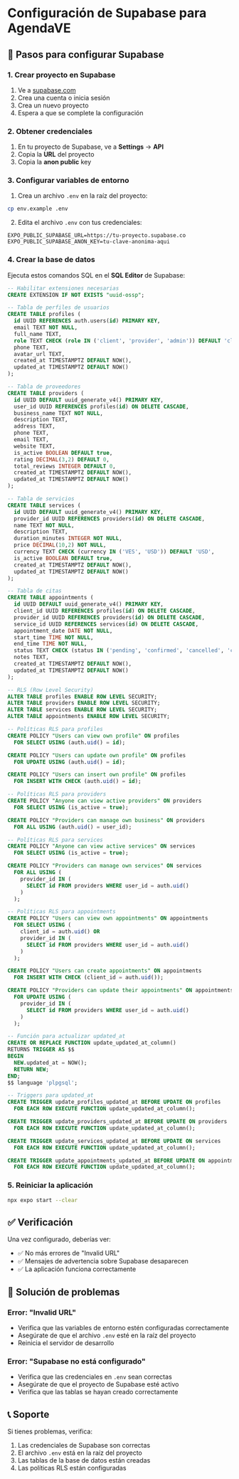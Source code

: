 # Configuración de Supabase para AgendaVE

## 🚀 Pasos para configurar Supabase

### 1. Crear proyecto en Supabase

1. Ve a [supabase.com](https://supabase.com)
2. Crea una cuenta o inicia sesión
3. Crea un nuevo proyecto
4. Espera a que se complete la configuración

### 2. Obtener credenciales

1. En tu proyecto de Supabase, ve a **Settings** → **API**
2. Copia la **URL** del proyecto
3. Copia la **anon public** key

### 3. Configurar variables de entorno

1. Crea un archivo `.env` en la raíz del proyecto:
```bash
cp env.example .env
```

2. Edita el archivo `.env` con tus credenciales:
```env
EXPO_PUBLIC_SUPABASE_URL=https://tu-proyecto.supabase.co
EXPO_PUBLIC_SUPABASE_ANON_KEY=tu-clave-anonima-aqui
```

### 4. Crear la base de datos

Ejecuta estos comandos SQL en el **SQL Editor** de Supabase:

```sql
-- Habilitar extensiones necesarias
CREATE EXTENSION IF NOT EXISTS "uuid-ossp";

-- Tabla de perfiles de usuarios
CREATE TABLE profiles (
  id UUID REFERENCES auth.users(id) PRIMARY KEY,
  email TEXT NOT NULL,
  full_name TEXT,
  role TEXT CHECK (role IN ('client', 'provider', 'admin')) DEFAULT 'client',
  phone TEXT,
  avatar_url TEXT,
  created_at TIMESTAMPTZ DEFAULT NOW(),
  updated_at TIMESTAMPTZ DEFAULT NOW()
);

-- Tabla de proveedores
CREATE TABLE providers (
  id UUID DEFAULT uuid_generate_v4() PRIMARY KEY,
  user_id UUID REFERENCES profiles(id) ON DELETE CASCADE,
  business_name TEXT NOT NULL,
  description TEXT,
  address TEXT,
  phone TEXT,
  email TEXT,
  website TEXT,
  is_active BOOLEAN DEFAULT true,
  rating DECIMAL(3,2) DEFAULT 0,
  total_reviews INTEGER DEFAULT 0,
  created_at TIMESTAMPTZ DEFAULT NOW(),
  updated_at TIMESTAMPTZ DEFAULT NOW()
);

-- Tabla de servicios
CREATE TABLE services (
  id UUID DEFAULT uuid_generate_v4() PRIMARY KEY,
  provider_id UUID REFERENCES providers(id) ON DELETE CASCADE,
  name TEXT NOT NULL,
  description TEXT,
  duration_minutes INTEGER NOT NULL,
  price DECIMAL(10,2) NOT NULL,
  currency TEXT CHECK (currency IN ('VES', 'USD')) DEFAULT 'USD',
  is_active BOOLEAN DEFAULT true,
  created_at TIMESTAMPTZ DEFAULT NOW(),
  updated_at TIMESTAMPTZ DEFAULT NOW()
);

-- Tabla de citas
CREATE TABLE appointments (
  id UUID DEFAULT uuid_generate_v4() PRIMARY KEY,
  client_id UUID REFERENCES profiles(id) ON DELETE CASCADE,
  provider_id UUID REFERENCES providers(id) ON DELETE CASCADE,
  service_id UUID REFERENCES services(id) ON DELETE CASCADE,
  appointment_date DATE NOT NULL,
  start_time TIME NOT NULL,
  end_time TIME NOT NULL,
  status TEXT CHECK (status IN ('pending', 'confirmed', 'cancelled', 'completed')) DEFAULT 'pending',
  notes TEXT,
  created_at TIMESTAMPTZ DEFAULT NOW(),
  updated_at TIMESTAMPTZ DEFAULT NOW()
);

-- RLS (Row Level Security)
ALTER TABLE profiles ENABLE ROW LEVEL SECURITY;
ALTER TABLE providers ENABLE ROW LEVEL SECURITY;
ALTER TABLE services ENABLE ROW LEVEL SECURITY;
ALTER TABLE appointments ENABLE ROW LEVEL SECURITY;

-- Políticas RLS para profiles
CREATE POLICY "Users can view own profile" ON profiles
  FOR SELECT USING (auth.uid() = id);

CREATE POLICY "Users can update own profile" ON profiles
  FOR UPDATE USING (auth.uid() = id);

CREATE POLICY "Users can insert own profile" ON profiles
  FOR INSERT WITH CHECK (auth.uid() = id);

-- Políticas RLS para providers
CREATE POLICY "Anyone can view active providers" ON providers
  FOR SELECT USING (is_active = true);

CREATE POLICY "Providers can manage own business" ON providers
  FOR ALL USING (auth.uid() = user_id);

-- Políticas RLS para services
CREATE POLICY "Anyone can view active services" ON services
  FOR SELECT USING (is_active = true);

CREATE POLICY "Providers can manage own services" ON services
  FOR ALL USING (
    provider_id IN (
      SELECT id FROM providers WHERE user_id = auth.uid()
    )
  );

-- Políticas RLS para appointments
CREATE POLICY "Users can view own appointments" ON appointments
  FOR SELECT USING (
    client_id = auth.uid() OR 
    provider_id IN (
      SELECT id FROM providers WHERE user_id = auth.uid()
    )
  );

CREATE POLICY "Users can create appointments" ON appointments
  FOR INSERT WITH CHECK (client_id = auth.uid());

CREATE POLICY "Providers can update their appointments" ON appointments
  FOR UPDATE USING (
    provider_id IN (
      SELECT id FROM providers WHERE user_id = auth.uid()
    )
  );

-- Función para actualizar updated_at
CREATE OR REPLACE FUNCTION update_updated_at_column()
RETURNS TRIGGER AS $$
BEGIN
  NEW.updated_at = NOW();
  RETURN NEW;
END;
$$ language 'plpgsql';

-- Triggers para updated_at
CREATE TRIGGER update_profiles_updated_at BEFORE UPDATE ON profiles
  FOR EACH ROW EXECUTE FUNCTION update_updated_at_column();

CREATE TRIGGER update_providers_updated_at BEFORE UPDATE ON providers
  FOR EACH ROW EXECUTE FUNCTION update_updated_at_column();

CREATE TRIGGER update_services_updated_at BEFORE UPDATE ON services
  FOR EACH ROW EXECUTE FUNCTION update_updated_at_column();

CREATE TRIGGER update_appointments_updated_at BEFORE UPDATE ON appointments
  FOR EACH ROW EXECUTE FUNCTION update_updated_at_column();
```

### 5. Reiniciar la aplicación

```bash
npx expo start --clear
```

## ✅ Verificación

Una vez configurado, deberías ver:
- ✅ No más errores de "Invalid URL"
- ✅ Mensajes de advertencia sobre Supabase desaparecen
- ✅ La aplicación funciona correctamente

## 🔧 Solución de problemas

### Error: "Invalid URL"
- Verifica que las variables de entorno estén configuradas correctamente
- Asegúrate de que el archivo `.env` esté en la raíz del proyecto
- Reinicia el servidor de desarrollo

### Error: "Supabase no está configurado"
- Verifica que las credenciales en `.env` sean correctas
- Asegúrate de que el proyecto de Supabase esté activo
- Verifica que las tablas se hayan creado correctamente

## 📞 Soporte

Si tienes problemas, verifica:
1. Las credenciales de Supabase son correctas
2. El archivo `.env` está en la raíz del proyecto
3. Las tablas de la base de datos están creadas
4. Las políticas RLS están configuradas
